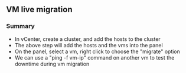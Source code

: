 ## VM live migration


### Summary
- In vCenter, create a cluster, and add the hosts to the cluster
- The above step will add the hosts and the vms into the panel
- On the panel, select a vm, right click to choose the "migrate" option
- We can use a "ping -f vm-ip" command on another vm to test the downtime during vm migration
